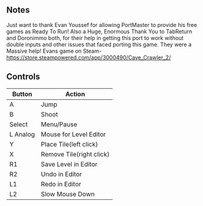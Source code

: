 ## Notes

Just want to thank Evan Youssef for allowing PortMaster to provide his free games as Ready To Run!
Also a Huge, Enormous Thank You to TabReturn and Doronimmo both, for their help in getting this port to work without double inputs and other issues that faced porting this game. They were a Massive help!
Evans game on Steam- https://store.steampowered.com/app/3000490/Cave_Crawler_2/

## Controls

| Button | Action |
|--|--| 
|A|Jump|
|B |Shoot|
|Select|Menu/Pause|
|L Analog|Mouse for Level Editor|
|Y|Place Tile(left click)|
|X|Remove Tile(right click)|
|R1|Save Level in Editor|
|R2|Undo in Editor|
|L1|Redo in Editor|
|L2|Slow Mouse Down|


